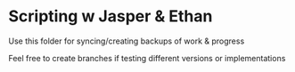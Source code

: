 # Scripting w Jasper & Ethan

Use this folder for syncing/creating backups of work & progress

Feel free to create branches if testing different versions or implementations
